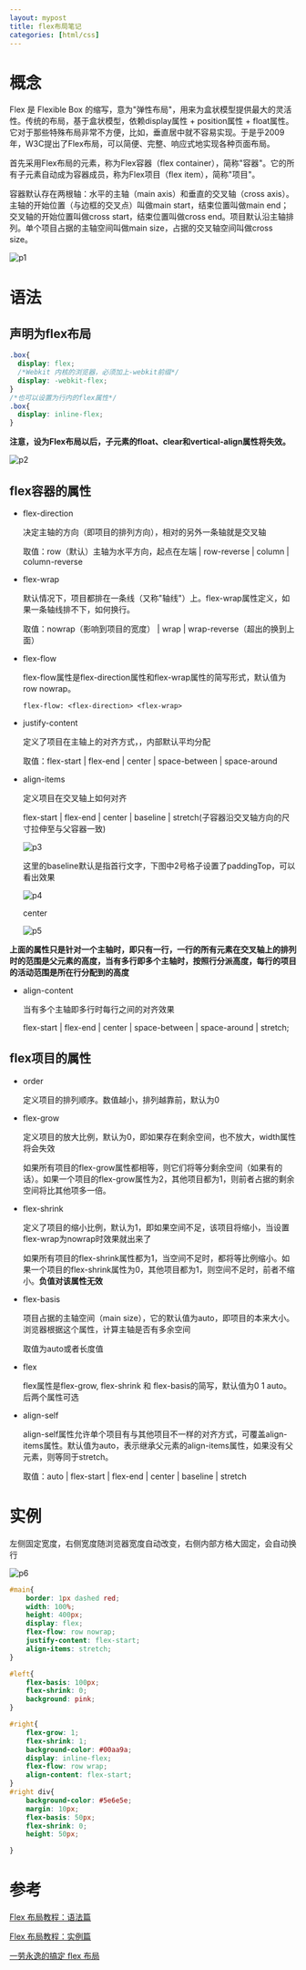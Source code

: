 ```yaml
---
layout: mypost
title: flex布局笔记
categories: [html/css]
---
```


# 概念

Flex 是 Flexible Box 的缩写，意为"弹性布局"，用来为盒状模型提供最大的灵活性。传统的布局，基于盒状模型，依赖display属性 + position属性 + float属性。它对于那些特殊布局非常不方便，比如，垂直居中就不容易实现。于是乎2009年，W3C提出了Flex布局，可以简便、完整、响应式地实现各种页面布局。

首先采用Flex布局的元素，称为Flex容器（flex container），简称"容器"。它的所有子元素自动成为容器成员，称为Flex项目（flex item），简称"项目"。

容器默认存在两根轴：水平的主轴（main axis）和垂直的交叉轴（cross axis）。主轴的开始位置（与边框的交叉点）叫做main start，结束位置叫做main end；交叉轴的开始位置叫做cross start，结束位置叫做cross end。项目默认沿主轴排列。单个项目占据的主轴空间叫做main size，占据的交叉轴空间叫做cross size。

![p1](20160418-01.png)

# 语法

## 声明为flex布局

```css
.box{
  display: flex;
  /*Webkit 内核的浏览器，必须加上-webkit前缀*/
  display: -webkit-flex;
}
/*也可以设置为行内的flex属性*/
.box{
  display: inline-flex;
}
```

**注意，设为Flex布局以后，子元素的float、clear和vertical-align属性将失效。**

![p2](20160418-02.png)

## flex容器的属性

+ flex-direction

    决定主轴的方向（即项目的排列方向），相对的另外一条轴就是交叉轴

    取值：row（默认）主轴为水平方向，起点在左端 | row-reverse | column | column-reverse

+ flex-wrap

    默认情况下，项目都排在一条线（又称"轴线"）上。flex-wrap属性定义，如果一条轴线排不下，如何换行。

    取值：nowrap（影响到项目的宽度） | wrap | wrap-reverse（超出的换到上面）

+ flex-flow

    flex-flow属性是flex-direction属性和flex-wrap属性的简写形式，默认值为row nowrap。
    
    `flex-flow: <flex-direction> <flex-wrap>`

+ justify-content

    定义了项目在主轴上的对齐方式，，内部默认平均分配

    取值：flex-start | flex-end | center | space-between | space-around

+ align-items

    定义项目在交叉轴上如何对齐

    flex-start | flex-end | center | baseline | stretch(子容器沿交叉轴方向的尺寸拉伸至与父容器一致)

    ![p3](20160418-03.png)

    这里的baseline默认是指首行文字，下图中2号格子设置了paddingTop，可以看出效果

    ![p4](20160418-04.jpg)

    center

    ![p5](20160418-05.jpg)
    

**上面的属性只是针对一个主轴时，即只有一行，一行的所有元素在交叉轴上的排列时的范围是父元素的高度，当有多行即多个主轴时，按照行分派高度，每行的项目的活动范围是所在行分配到的高度**

+ align-content

    当有多个主轴即多行时每行之间的对齐效果

    flex-start | flex-end | center | space-between | space-around | stretch;


## flex项目的属性

+ order

    定义项目的排列顺序。数值越小，排列越靠前，默认为0

+ flex-grow

    定义项目的放大比例，默认为0，即如果存在剩余空间，也不放大，width属性将会失效

    如果所有项目的flex-grow属性都相等，则它们将等分剩余空间（如果有的话）。如果一个项目的flex-grow属性为2，其他项目都为1，则前者占据的剩余空间将比其他项多一倍。

+ flex-shrink

    定义了项目的缩小比例，默认为1，即如果空间不足，该项目将缩小，当设置flex-wrap为nowrap时效果就出来了

    如果所有项目的flex-shrink属性都为1，当空间不足时，都将等比例缩小。如果一个项目的flex-shrink属性为0，其他项目都为1，则空间不足时，前者不缩小。**负值对该属性无效**

+ flex-basis

    项目占据的主轴空间（main size），它的默认值为auto，即项目的本来大小。浏览器根据这个属性，计算主轴是否有多余空间

    取值为auto或者长度值

+ flex

    flex属性是flex-grow, flex-shrink 和 flex-basis的简写，默认值为0 1 auto。后两个属性可选

+ align-self

    align-self属性允许单个项目有与其他项目不一样的对齐方式，可覆盖align-items属性。默认值为auto，表示继承父元素的align-items属性，如果没有父元素，则等同于stretch。

    取值：auto | flex-start | flex-end | center | baseline | stretch

# 实例

左侧固定宽度，右侧宽度随浏览器宽度自动改变，右侧内部方格大固定，会自动换行

![p6](20160418-06.jpg)

```css
#main{
    border: 1px dashed red;
    width: 100%;
    height: 400px;
    display: flex;
    flex-flow: row nowrap;
    justify-content: flex-start;
    align-items: stretch;
}

#left{
    flex-basis: 100px;
    flex-shrink: 0;
    background: pink;
}

#right{
    flex-grow: 1;
    flex-shrink: 1;
    background-color: #00aa9a;
    display: inline-flex;
    flex-flow: row wrap;
    align-content: flex-start;
}
#right div{
    background-color: #5e6e5e;
    margin: 10px;
    flex-basis: 50px;
    flex-shrink: 0;
    height: 50px;

}
```

# 参考

[Flex 布局教程：语法篇](http://www.ruanyifeng.com/blog/2015/07/flex-grammar.html)

[Flex 布局教程：实例篇](http://www.ruanyifeng.com/blog/2015/07/flex-examples.html)

[一劳永逸的搞定 flex 布局](http://blog.csdn.net/magneto7/article/details/70854472)
